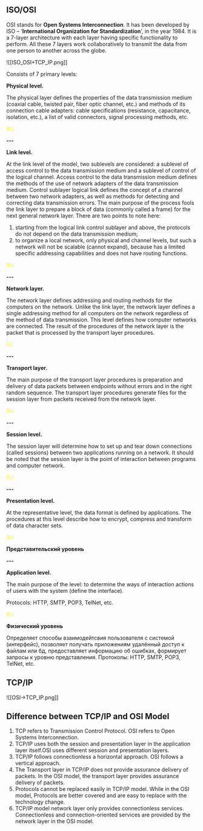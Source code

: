 ## ISO/OSI

OSI stands for **Open Systems Interconnection**. It has been developed by ISO – ‘**International Organization for Standardization**‘, in the year 1984. It is a 7-layer architecture with each layer having specific functionality to perform. All these 7 layers work collaboratively to transmit the data from one person to another across the globe.

![[ISO_OSI+TCP_IP.png]]

Consists of 7 primary levels:

**Physical level.**

The physical layer defines the properties of the data transmission medium (coaxial cable, twisted pair, fiber optic channel, etc.) and methods of its connection
cable adapters: cable specifications (resistance, capacitance,
isolation, etc.), a list of valid connectors, signal processing methods, etc.

<span style='color: #FFFF00;'>  RU </span>


**---**

**Link level.**

At the link level of the model, two sublevels are considered:
a sublevel of access control to the data transmission medium and a sublevel of control of the logical channel. Access control to the data transmission medium defines the methods of the use of network adapters of the data transmission medium. Control sublayer
logical link defines the concept of a channel between two network adapters, as well as
methods for detecting and correcting data transmission errors. The main purpose of the process fools the link layer to prepare a block of data (commonly called a frame) for the next
general network layer.
There are two points to note here:
1) starting from the logical link control sublayer and above, the protocols do not
depend on the data transmission medium;
2) to organize a local network, only physical and channel levels, but such a network will not be scalable (cannot expand), because has a limited specific addressing capabilities and does not have routing functions.

<span style='color: #FFFF00;'>  RU </span>

**---**

**Network layer.**

The network layer defines addressing and routing methods for the computers on the network. Unlike the link layer, the network layer defines a single addressing method for all computers on the network regardless of the method of data transmission. This level defines how computer networks are connected. The result of the procedures of the network layer is the packet that is processed by the transport layer procedures.

<span style='color: #FFFF00;'>  RU </span>

**---**

**Transport layer.**

The main purpose of the transport layer procedures is
preparation and delivery of data packets between endpoints without errors and in the right
random sequence. The transport layer procedures generate files for the session
layer from packets received from the network layer.

<span style='color: #FFFF00;'> RU </span>

**---**

**Session level.** 

The session layer will determine how to set up and tear down
connections (called sessions) between two applications running on a network.
It should be noted that the session layer is the point of interaction between programs and computer network.

<span style='color: #FFFF00;'>  RU </span>

**---**

**Presentation level.** 

At the representative level, the data format is defined by applications. The procedures at this level describe how to encrypt, compress and transform of data character sets.

<span style='color: #FFFF00;'>  RU </span>

**Представительский уровень**



**---**

**Application level.**

The main purpose of the level: to determine the ways of interaction
actions of users with the system (define the interface).

Protocols: HTTP, SMTP, POP3, TelNet, etc.

<span style='color: #FFFF00;'>  RU </span>

**Физический уровень**

Определяет способы взаимодейтсвия пользователя с системой (интерфейс), позволяет получать приложениям удалённый доступ к файлам или бд, предоставляет информацию об ошибках, формирует запросы к уровню представления.
Протоколы: HTTP, SMTP, POP3, TelNet, etc.

## TCP/IP

![[OSI->TCP_IP.png]]


## Difference between TCP/IP and OSI Model

1. TCP refers to Transmission Control Protocol. OSI refers to Open Systems Interconnection.
2. TCP/IP uses both the session and presentation layer in the application layer itself.OSI uses different session and presentation layers.
3. TCP/IP follows connectionless a horizontal approach. OSI follows a vertical approach.
4. The Transport layer in TCP/IP does not provide assurance delivery of packets. In the OSI model, the transport layer provides assurance delivery of packets.
5. Protocols cannot be replaced easily in TCP/IP model. While in the OSI model, Protocols are better covered and are easy to replace with the technology change.
6. TCP/IP model network layer only provides connectionless services. Connectionless and connection-oriented services are provided by the network layer in the OSI model.